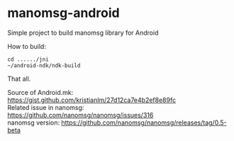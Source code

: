 # manomsg-android
Simple project to build manomsg library for Android 


How to build:
```
cd ....../jni
~/android-ndk/ndk-build
```

That all.

Source of Android.mk: https://gist.github.com/kristianlm/27d12ca7e4b2ef8e89fc</br>
Related issue in nanomsg: https://github.com/nanomsg/nanomsg/issues/316</br>
nanomsg version: https://github.com/nanomsg/nanomsg/releases/tag/0.5-beta</br>
